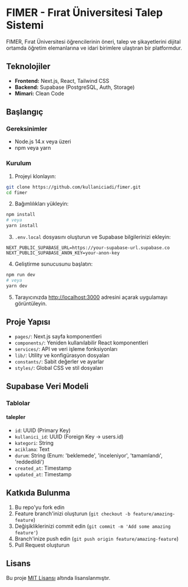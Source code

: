 # FIMER - Fırat Üniversitesi Talep Sistemi

FIMER, Fırat Üniversitesi öğrencilerinin öneri, talep ve şikayetlerini dijital ortamda öğretim elemanlarına ve idari birimlere ulaştıran bir platformdur.

## Teknolojiler

- **Frontend:** Next.js, React, Tailwind CSS
- **Backend:** Supabase (PostgreSQL, Auth, Storage)
- **Mimari:** Clean Code

## Başlangıç

### Gereksinimler

- Node.js 14.x veya üzeri
- npm veya yarn

### Kurulum

1. Projeyi klonlayın:
```bash
git clone https://github.com/kullaniciadi/fimer.git
cd fimer
```

2. Bağımlılıkları yükleyin:
```bash
npm install
# veya
yarn install
```

3. `.env.local` dosyasını oluşturun ve Supabase bilgilerinizi ekleyin:
```
NEXT_PUBLIC_SUPABASE_URL=https://your-supabase-url.supabase.co
NEXT_PUBLIC_SUPABASE_ANON_KEY=your-anon-key
```

4. Geliştirme sunucusunu başlatın:
```bash
npm run dev
# veya
yarn dev
```

5. Tarayıcınızda [http://localhost:3000](http://localhost:3000) adresini açarak uygulamayı görüntüleyin.

## Proje Yapısı

- `pages/`: Next.js sayfa komponentleri
- `components/`: Yeniden kullanılabilir React komponentleri
- `services/`: API ve veri işleme fonksiyonları
- `lib/`: Utility ve konfigürasyon dosyaları
- `constants/`: Sabit değerler ve ayarlar
- `styles/`: Global CSS ve stil dosyaları

## Supabase Veri Modeli

### Tablolar

#### talepler
- `id`: UUID (Primary Key)
- `kullanici_id`: UUID (Foreign Key -> users.id)
- `kategori`: String
- `aciklama`: Text
- `durum`: String (Enum: 'beklemede', 'inceleniyor', 'tamamlandı', 'reddedildi')
- `created_at`: Timestamp
- `updated_at`: Timestamp

## Katkıda Bulunma

1. Bu repo'yu fork edin
2. Feature branch'inizi oluşturun (`git checkout -b feature/amazing-feature`)
3. Değişikliklerinizi commit edin (`git commit -m 'Add some amazing feature'`)
4. Branch'inize push edin (`git push origin feature/amazing-feature`)
5. Pull Request oluşturun

## Lisans

Bu proje [MIT Lisansı](LICENSE) altında lisanslanmıştır. 